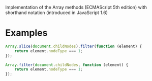 Implementation of the Array methods (ECMAScript 5th edition) with shorthand notation (introduced in JavaScript 1.6)

Examples
===

```javascript
Array.slice(document.childNodes).filter(function (element) {
	return element.nodeType === 1;
});
```

```javascript
Array.filter(document.childNodes, function (element) {
	return element.nodeType === 1;
});
```
